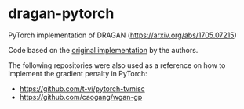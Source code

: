 # dragan-pytorch
PyTorch implementation of DRAGAN (https://arxiv.org/abs/1705.07215)

Code based on the [original implementation](https://github.com/kodalinaveen3/DRAGAN) by the authors.

The following repositories were also used as a reference on how to implement the gradient penalty in PyTorch:
- https://github.com/t-vi/pytorch-tvmisc
- https://github.com/caogang/wgan-gp
